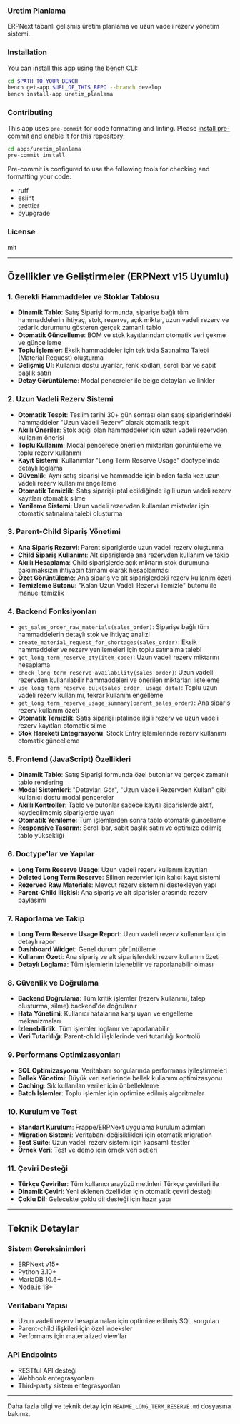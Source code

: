 ### Uretim Planlama

ERPNext tabanlı gelişmiş üretim planlama ve uzun vadeli rezerv yönetim sistemi.

### Installation

You can install this app using the [bench](https://github.com/frappe/bench) CLI:

```bash
cd $PATH_TO_YOUR_BENCH
bench get-app $URL_OF_THIS_REPO --branch develop
bench install-app uretim_planlama
```

### Contributing

This app uses `pre-commit` for code formatting and linting. Please [install pre-commit](https://pre-commit.com/#installation) and enable it for this repository:

```bash
cd apps/uretim_planlama
pre-commit install
```

Pre-commit is configured to use the following tools for checking and formatting your code:

- ruff
- eslint
- prettier
- pyupgrade

### License

mit

---

## Özellikler ve Geliştirmeler (ERPNext v15 Uyumlu)

### 1. Gerekli Hammaddeler ve Stoklar Tablosu
- **Dinamik Tablo**: Satış Siparişi formunda, siparişe bağlı tüm hammaddelerin ihtiyaç, stok, rezerve, açık miktar, uzun vadeli rezerv ve tedarik durumunu gösteren gerçek zamanlı tablo
- **Otomatik Güncelleme**: BOM ve stok kayıtlarından otomatik veri çekme ve güncelleme
- **Toplu İşlemler**: Eksik hammaddeler için tek tıkla Satınalma Talebi (Material Request) oluşturma
- **Gelişmiş UI**: Kullanıcı dostu uyarılar, renk kodları, scroll bar ve sabit başlık satırı
- **Detay Görüntüleme**: Modal pencereler ile belge detayları ve linkler

### 2. Uzun Vadeli Rezerv Sistemi
- **Otomatik Tespit**: Teslim tarihi 30+ gün sonrası olan satış siparişlerindeki hammaddeler "Uzun Vadeli Rezerv" olarak otomatik tespit
- **Akıllı Öneriler**: Stok açığı olan hammaddeler için uzun vadeli rezervden kullanım önerisi
- **Toplu Kullanım**: Modal pencerede önerilen miktarları görüntüleme ve toplu rezerv kullanımı
- **Kayıt Sistemi**: Kullanımlar "Long Term Reserve Usage" doctype'ında detaylı loglama
- **Güvenlik**: Aynı satış siparişi ve hammadde için birden fazla kez uzun vadeli rezerv kullanımı engelleme
- **Otomatik Temizlik**: Satış siparişi iptal edildiğinde ilgili uzun vadeli rezerv kayıtları otomatik silme
- **Yenileme Sistemi**: Uzun vadeli rezervden kullanılan miktarlar için otomatik satınalma talebi oluşturma

### 3. Parent-Child Sipariş Yönetimi
- **Ana Sipariş Rezervi**: Parent siparişlerde uzun vadeli rezerv oluşturma
- **Child Sipariş Kullanımı**: Alt siparişlerde ana rezervden kullanım ve takip
- **Akıllı Hesaplama**: Child siparişlerde açık miktarın stok durumuna bakılmaksızın ihtiyacın tamamı olarak hesaplanması
- **Özet Görüntüleme**: Ana sipariş ve alt siparişlerdeki rezerv kullanım özeti
- **Temizleme Butonu**: "Kalan Uzun Vadeli Rezervi Temizle" butonu ile manuel temizlik

### 4. Backend Fonksiyonları
- `get_sales_order_raw_materials(sales_order)`: Siparişe bağlı tüm hammaddelerin detaylı stok ve ihtiyaç analizi
- `create_material_request_for_shortages(sales_order)`: Eksik hammaddeler ve rezerv yenilemeleri için toplu satınalma talebi
- `get_long_term_reserve_qty(item_code)`: Uzun vadeli rezerv miktarını hesaplama
- `check_long_term_reserve_availability(sales_order)`: Uzun vadeli rezervden kullanılabilir hammaddeleri ve önerilen miktarları listeleme
- `use_long_term_reserve_bulk(sales_order, usage_data)`: Toplu uzun vadeli rezerv kullanımı, tekrar kullanım engelleme
- `get_long_term_reserve_usage_summary(parent_sales_order)`: Ana sipariş rezerv kullanım özeti
- **Otomatik Temizlik**: Satış siparişi iptalinde ilgili rezerv ve uzun vadeli rezerv kayıtları otomatik silme
- **Stok Hareketi Entegrasyonu**: Stock Entry işlemlerinde rezerv kullanımı otomatik güncelleme

### 5. Frontend (JavaScript) Özellikleri
- **Dinamik Tablo**: Satış Siparişi formunda özel butonlar ve gerçek zamanlı tablo rendering
- **Modal Sistemleri**: "Detayları Gör", "Uzun Vadeli Rezervden Kullan" gibi kullanıcı dostu modal pencereler
- **Akıllı Kontroller**: Tablo ve butonlar sadece kayıtlı siparişlerde aktif, kaydedilmemiş siparişlerde uyarı
- **Otomatik Yenileme**: Tüm işlemlerden sonra tablo otomatik güncelleme
- **Responsive Tasarım**: Scroll bar, sabit başlık satırı ve optimize edilmiş tablo yüksekliği

### 6. Doctype'lar ve Yapılar
- **Long Term Reserve Usage**: Uzun vadeli rezerv kullanım kayıtları
- **Deleted Long Term Reserve**: Silinen rezervler için kalıcı kayıt sistemi
- **Rezerved Raw Materials**: Mevcut rezerv sistemini destekleyen yapı
- **Parent-Child İlişkisi**: Ana sipariş ve alt siparişler arasında rezerv paylaşımı

### 7. Raporlama ve Takip
- **Long Term Reserve Usage Report**: Uzun vadeli rezerv kullanımları için detaylı rapor
- **Dashboard Widget**: Genel durum görüntüleme
- **Kullanım Özeti**: Ana sipariş ve alt siparişlerdeki rezerv kullanım özeti
- **Detaylı Loglama**: Tüm işlemlerin izlenebilir ve raporlanabilir olması

### 8. Güvenlik ve Doğrulama
- **Backend Doğrulama**: Tüm kritik işlemler (rezerv kullanımı, talep oluşturma, silme) backend'de doğrulanır
- **Hata Yönetimi**: Kullanıcı hatalarına karşı uyarı ve engelleme mekanizmaları
- **İzlenebilirlik**: Tüm işlemler loglanır ve raporlanabilir
- **Veri Tutarlılığı**: Parent-child ilişkilerinde veri tutarlılığı kontrolü

### 9. Performans Optimizasyonları
- **SQL Optimizasyonu**: Veritabanı sorgularında performans iyileştirmeleri
- **Bellek Yönetimi**: Büyük veri setlerinde bellek kullanımı optimizasyonu
- **Caching**: Sık kullanılan veriler için önbellekleme
- **Batch İşlemler**: Toplu işlemler için optimize edilmiş algoritmalar

### 10. Kurulum ve Test
- **Standart Kurulum**: Frappe/ERPNext uygulama kurulum adımları
- **Migration Sistemi**: Veritabanı değişiklikleri için otomatik migration
- **Test Suite**: Uzun vadeli rezerv sistemi için kapsamlı testler
- **Örnek Veri**: Test ve demo için örnek veri setleri

### 11. Çeviri Desteği
- **Türkçe Çeviriler**: Tüm kullanıcı arayüzü metinleri Türkçe çevirileri ile
- **Dinamik Çeviri**: Yeni eklenen özellikler için otomatik çeviri desteği
- **Çoklu Dil**: Gelecekte çoklu dil desteği için hazır yapı

---

## Teknik Detaylar

### Sistem Gereksinimleri
- ERPNext v15+
- Python 3.10+
- MariaDB 10.6+
- Node.js 18+

### Veritabanı Yapısı
- Uzun vadeli rezerv hesaplamaları için optimize edilmiş SQL sorguları
- Parent-child ilişkileri için özel indeksler
- Performans için materialized view'lar

### API Endpoints
- RESTful API desteği
- Webhook entegrasyonları
- Third-party sistem entegrasyonları

---

Daha fazla bilgi ve teknik detay için `README_LONG_TERM_RESERVE.md` dosyasına bakınız.
